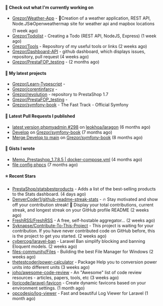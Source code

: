 #### 👷 Check out what I'm currently working on

- [Grezor/Weather-App](https://github.com/Grezor/Weather-App) - 🔆Creation of a weather application, REST API, Node.JS❄️Openweathermap site for weather api and mapbox locations (1 week ago)
- [Grezor/Todolist](https://github.com/Grezor/Todolist) - Creating a Todo (REST API, NodeJS, Express) (1 week ago)
- [Grezor/Tools](https://github.com/Grezor/Tools) - Repository of my useful tools or links (2 weeks ago)
- [Grezor/Dashboard-API](https://github.com/Grezor/Dashboard-API) - github dashboard, which displays issues, repository, pull request (4 weeks ago)
- [Grezor/PrestaFOP_testing](https://github.com/Grezor/PrestaFOP_testing) -  (2 months ago)

#### 🌱 My latest projects

- [Grezor/Learn-Typescript](https://github.com/Grezor/Learn-Typescript) - 
- [Grezor/corentinfarcy](https://github.com/Grezor/corentinfarcy) - 
- [Grezor/revolution](https://github.com/Grezor/revolution) - repository to PrestaShop 1.7
- [Grezor/PrestaFOP_testing](https://github.com/Grezor/PrestaFOP_testing) - 
- [Grezor/symfony-book](https://github.com/Grezor/symfony-book) - The Fast Track - Official Symfony

#### 🔨 Latest Pull Requests I published

- [latest version phpmyadmin #298](https://github.com/leokhoa/laragon/pull/299) on [leokhoa/laragon](https://github.com/leokhoa/laragon) (6 months ago)
- [Develop](https://github.com/Grezor/symfony-book/pull/2) on [Grezor/symfony-book](https://github.com/Grezor/symfony-book) (7 months ago)
- [Merge Develop to main](https://github.com/Grezor/symfony-book/pull/1) on [Grezor/symfony-book](https://github.com/Grezor/symfony-book) (8 months ago)

#### 📓 Gists I wrote

- [Memo_Prestashop_1.7.8.5 | docker-compose.yml](https://gist.github.com/eb78b378ed9f40780dc077b361ead337) (4 months ago)
- [file config phpcs](https://gist.github.com/27d8a6056d2e171aed20c26699439861) (7 months ago)

#### ⭐ Recent Stars

- [PrestaShop/statsbestproducts](https://github.com/PrestaShop/statsbestproducts) - Adds a list of the best-selling products to the Stats dashboard. (4 days ago)
- [DenverCoder1/github-readme-streak-stats](https://github.com/DenverCoder1/github-readme-streak-stats) - 🔥 Stay motivated and show off your contribution streak! 🌟 Display your total contributions, current streak, and longest streak on your GitHub profile README (2 weeks ago)
- [FreshRSS/FreshRSS](https://github.com/FreshRSS/FreshRSS) - A free, self-hostable aggregator… (2 weeks ago)
- [Syknapse/Contribute-To-This-Project](https://github.com/Syknapse/Contribute-To-This-Project) - This project is waiting for your contribution. If you have never contributed code on GitHub before, this is the project to get you started. (2 weeks ago)
- [cybercog/laravel-ban](https://github.com/cybercog/laravel-ban) - Laravel Ban simplify blocking and banning Eloquent models. (2 weeks ago)
- [files-community/Files](https://github.com/files-community/Files) - Building the best File Manager for Windows (2 weeks ago)
- [thetestcoder/power-calculator](https://github.com/thetestcoder/power-calculator) - Package Help you to conversion power units into different units (3 weeks ago)
- [joho/awesome-code-review](https://github.com/joho/awesome-code-review) - An &#34;Awesome&#34; list of code review resources - articles, papers, tools, etc (3 weeks ago)
- [lloricode/laravel-favicon](https://github.com/lloricode/laravel-favicon) - Create dynamic favicons based on your environment settings. (1 month ago)
- [opcodesio/log-viewer](https://github.com/opcodesio/log-viewer) - Fast and beautiful Log Viewer for Laravel (1 month ago)

